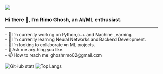 ![](https://visitor-badge.laobi.icu/badge?page_id=CharalambosIoannou.CharalambosIoannou)
###             Hi there 👋, I'm Rimo Ghosh, an AI/ML enthusiast.
<hr>
- 🔭 I’m currently working on Python,c++ and Machine Learning.</br>
- 🌱 I’m currently learning Neural Networks and Backend Development.</br>
- 👯 I’m looking to collaborate on ML projects. </br>
- 💬 Ask me anything you like. </br>
- 📫 How to reach me: ghoshrimo02@gmail.com</br>

![GitHub stats](https://github-readme-stats.vercel.app/api?username=rimo10&show_icons=true&theme=tokyonight)
![Top Langs](https://github-readme-stats.vercel.app/api/top-langs/?username=rimo10&theme=tokyonight)
<!--
**rimo10/rimo10** is a ✨ _special_ ✨ repository because its `README.md` (this file) appears on your GitHub profile.
